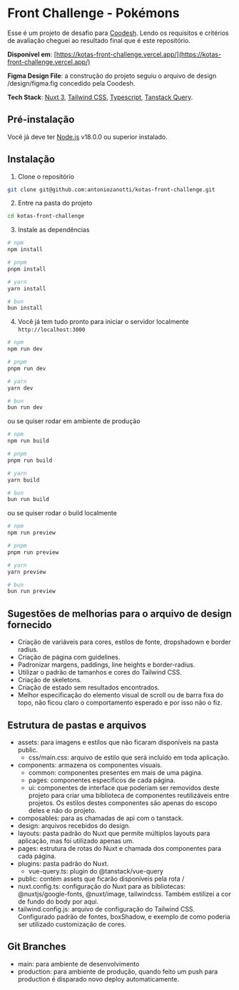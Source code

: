 # Front Challenge - Pokémons

Esse é um projeto de desafio para [Coodesh](https://coodesh.com/). Lendo os requisitos e critérios de avaliação cheguei ao resultado final que é este repositório.

**Disponível em**: [https://kotas-front-challenge.vercel.app/](https://kotas-front-challenge.vercel.app/)

**Figma Design File**: a construção do projeto seguiu o arquivo de design /design/figma.fig concedido pela Coodesh.

**Tech Stack**: [Nuxt 3](https://nuxt.com/), [Tailwind CSS](https://tailwindcss.com/), [Typescript](https://www.typescriptlang.org/), [Tanstack Query](https://tanstack.com/query/latest).

## Pré-instalação

Você já deve ter [Node.js](https://nodejs.org) v18.0.0 ou superior instalado.

## Instalação

1. Clone o repositório

```bash
git clone git@github.com:antoniozanotti/kotas-front-challenge.git
```

2. Entre na pasta do projeto

```bash
cd kotas-front-challenge
```

3. Instale as dependências

```bash
# npm
npm install

# pnpm
pnpm install

# yarn
yarn install

# bun
bun install
```

4. Você já tem tudo pronto para iniciar o servidor localmente `http://localhost:3000`

```bash
# npm
npm run dev

# pnpm
pnpm run dev

# yarn
yarn dev

# bun
bun run dev
```

ou se quiser rodar em ambiente de produção

```bash
# npm
npm run build

# pnpm
pnpm run build

# yarn
yarn build

# bun
bun run build
```

ou se quiser rodar o build localmente

```bash
# npm
npm run preview

# pnpm
pnpm run preview

# yarn
yarn preview

# bun
bun run preview
```

## Sugestões de melhorias para o arquivo de design fornecido

- Criação de variáveis para cores, estilos de fonte, dropshadown e border radius.
- Criação de página com guidelines.
- Padronizar margens, paddings, line heights e border-radius.
- Utilizar o padrão de tamanhos e cores do Tailwind CSS.
- Criação de skeletons.
- Criação de estado sem resultados encontrados.
- Melhor especificação do elemento visual de scroll ou de barra fixa do topo, não ficou claro o comportamento esperado e por isso não o fiz.

## Estrutura de pastas e arquivos
- assets: para imagens e estilos que não ficaram disponíveis na pasta public.
  - css/main.css: arquivo de estilo que será incluído em toda aplicação.
- components: armazena os componentes visuais.
  - common: componentes presentes em mais de uma página.
  - pages: componentes específicos de cada página.
  - ui: componentes de interface que poderiam ser removidos deste projeto para criar uma biblioteca de componentes reutilizáveis entre projetos. Os estilos destes componentes são apenas do escopo deles e não do projeto.
- composables: para as chamadas de api com o tanstack.
- design: arquivos recebidos do design.
- layouts: pasta padrão do Nuxt que permite múltiplos layouts para aplicação, mas foi utilizado apenas um.
- pages: estrutura de rotas do Nuxt e chamada dos componentes para cada página.
- plugins: pasta padrão do Nuxt.
  - vue-query.ts: plugin do @tanstack/vue-query
- public: contém assets que ficarão disponíveis pela rota /
- nuxt.config.ts: configuração do Nuxt para as bibliotecas: @nuxtjs/google-fonts, @nuxt/image, tailwindcss. Também estilizei a cor de fundo do body por aqui.
- tailwind.config.js: arquivo de configuração do Tailwind CSS. Configurado padrão de fontes, boxShadow, e exemplo de como poderia ser utilizado customização de cores.

## Git Branches
- main: para ambiente de desenvolvimento
- production: para ambiente de produção, quando feito um push para production é disparado novo deploy automaticamente.